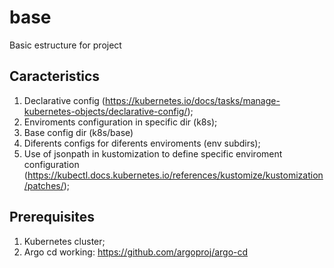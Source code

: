 # base
Basic estructure for project

## Caracteristics

1. Declarative config (https://kubernetes.io/docs/tasks/manage-kubernetes-objects/declarative-config/);
2. Enviroments configuration in specific dir (k8s);
3. Base config dir (k8s/base)
4. Diferents configs for diferents enviroments (env subdirs);
5. Use of jsonpath in kustomization to define specific enviroment configuration (https://kubectl.docs.kubernetes.io/references/kustomize/kustomization/patches/);

## Prerequisites

1. Kubernetes cluster;
2. Argo cd working: https://github.com/argoproj/argo-cd


